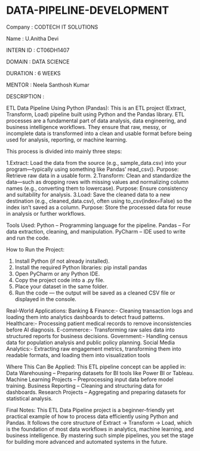 # DATA-PIPELINE-DEVELOPMENT
Company : CODTECH IT SOLUTIONS

Name : U.Anitha Devi

INTERN ID : CT06DH1407

DOMAIN : DATA SCIENCE 

DURATION : 6 WEEKS

MENTOR : Neela Santhosh Kumar

DESCRIPTION :

ETL Data Pipeline Using Python (Pandas):
This is an ETL project  (Extract, Transform, Load) pipeline built using Python and the Pandas library. ETL processes are a fundamental part of data analysis, data engineering, and business intelligence workflows. They ensure that raw, messy, or incomplete data is transformed into a clean and usable format before being used for analysis, reporting, or machine learning.

This process is divided into mainly three steps:

1.Extract:
Load the data from the source (e.g., sample_data.csv) into your program—typically using something like Pandas’ read_csv().
Purpose: Retrieve raw data in a usable form. 
2.Transform:
Clean and standardize the data—such as dropping rows with missing values and normalizing column names (e.g., converting them to lowercase).
Purpose: Ensure consistency and suitability for analysis. 
3.Load:
Save the cleaned data to a new destination (e.g., cleaned_data.csv), often using to_csv(index=False) so the index isn’t saved as a column.
Purpose: Store the processed data for reuse in analysis or further workflows.

Tools Used:
Python – Programming language for the pipeline.
Pandas – For data extraction, cleaning, and manipulation.
PyCharm – IDE used to write and run the code.

How to Run the Project:
1. Install Python (if not already installed).
2. Install the required Python libraries: pip install pandas
3. Open PyCharm or any Python IDE.
4. Copy the project code into a .py file.
5. Place your dataset in the same folder.
6. Run the code — the output will be saved as a cleaned CSV file or displayed in the console.


Real-World Applications:
Banking & Finance:-  Cleaning transaction logs and loading them into analytics dashboards to detect fraud patterns.
Healthcare:-  Processing patient medical records to remove inconsistencies before AI diagnosis.
E-commerce:-  Transforming raw sales data into structured reports for business decisions.
Government:-  Handling census data for population analysis and public policy planning.
Social Media Analytics:-  Extracting raw engagement metrics, transforming them into readable formats, and loading them into visualization tools

Where This Can Be Applied:
This ETL pipeline concept can be applied in:
Data Warehousing – Preparing datasets for BI tools like Power BI or Tableau.
Machine Learning Projects – Preprocessing input data before model training.
Business Reporting – Cleaning and structuring data for dashboards.
Research Projects – Aggregating and preparing datasets for statistical analysis.


Final Notes:
This ETL Data Pipeline project is a beginner-friendly yet practical example of how to process data efficiently using Python and Pandas. It follows the core structure of Extract → Transform → Load, which is the foundation of most data workflows in analytics, machine learning, and business intelligence. By mastering such simple pipelines, you set the stage for building more advanced and automated systems in the future.

